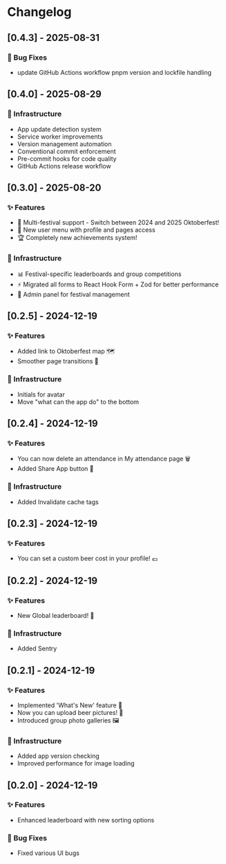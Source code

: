 # Changelog

## [0.4.3] - 2025-08-31

### 🐛 Bug Fixes

- update GitHub Actions workflow pnpm version and lockfile handling

## [0.4.0] - 2025-08-29

### 🔧 Infrastructure

- App update detection system
- Service worker improvements
- Version management automation
- Conventional commit enforcement
- Pre-commit hooks for code quality
- GitHub Actions release workflow

## [0.3.0] - 2025-08-20

### ✨ Features

- 🎪 Multi-festival support - Switch between 2024 and 2025 Oktoberfest!
- 👤 New user menu with profile and pages access
- 🏆 Completely new achievements system!

### 🔧 Infrastructure

- 📊 Festival-specific leaderboards and group competitions
- ⚡ Migrated all forms to React Hook Form + Zod for better performance
- 🔧 Admin panel for festival management

## [0.2.5] - 2024-12-19

### ✨ Features

- Added link to Oktoberfest map 🗺️
- Smoother page transitions 🚀

### 🔧 Infrastructure

- Initials for avatar
- Move "what can the app do" to the bottom

## [0.2.4] - 2024-12-19

### ✨ Features

- You can now delete an attendance in My attendance page 🗑️
- Added Share App button 📣

### 🔧 Infrastructure

- Added Invalidate cache tags

## [0.2.3] - 2024-12-19

### ✨ Features

- You can set a custom beer cost in your profile! 💶

## [0.2.2] - 2024-12-19

### ✨ Features

- New Global leaderboard! 🥇

### 🔧 Infrastructure

- Added Sentry

## [0.2.1] - 2024-12-19

### ✨ Features

- Implemented 'What's New' feature 🎉
- Now you can upload beer pictures! 📸
- Introduced group photo galleries 🖼️

### 🔧 Infrastructure

- Added app version checking
- Improved performance for image loading

## [0.2.0] - 2024-12-19

### ✨ Features

- Enhanced leaderboard with new sorting options

### 🐛 Bug Fixes

- Fixed various UI bugs
